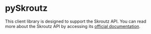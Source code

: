 # pySkroutz

This client library is designed to support the Skroutz API. You can read more about the Skroutz API by accessing its [official documentation](https://developer.skroutz.gr/api/v3/).
